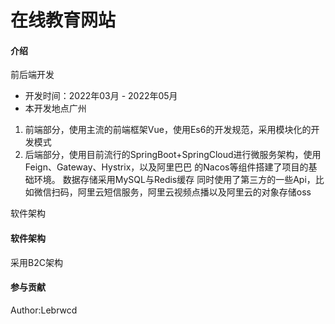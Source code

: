 # 在线教育网站

#### 介绍
前后端开发 
- 开发时间：2022年03月 - 2022年05月 
- 本开发地点广州 
1. 前端部分，使用主流的前端框架Vue，使用Es6的开发规范，采用模块化的开发模式 
2. 后端部分，使用目前流行的SpringBoot+SpringCloud进行微服务架构，使用Feign、Gateway、Hystrix，以及阿里巴巴 的Nacos等组件搭建了项目的基础环境。 数据存储采用MySQL与Redis缓存 同时使用了第三方的一些Api，比如微信扫码，阿里云短信服务，阿里云视频点播以及阿里云的对象存储oss

软件架构

#### 软件架构
采用B2C架构


#### 参与贡献

Author:Lebrwcd

